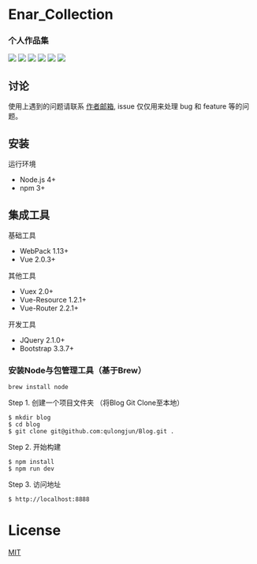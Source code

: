# Enar_Collection
### 个人作品集

![](https://img.shields.io/github/stars/pandao/editor.md.svg) ![](https://img.shields.io/github/forks/pandao/editor.md.svg) ![](https://img.shields.io/github/tag/pandao/editor.md.svg) ![](https://img.shields.io/github/release/pandao/editor.md.svg) ![](https://img.shields.io/github/issues/pandao/editor.md.svg) ![](https://img.shields.io/bower/v/editor.md.svg)


## 讨论
使用上遇到的问题请联系 [作者邮箱](mailto:longjun.qu@cootek.cn), issue 仅仅用来处理 bug 和 feature 等的问题。


## 安装

运行环境
- Node.js 4+
- npm 3+

## 集成工具

基础工具
- WebPack 1.13+
- Vue 2.0.3+

其他工具
- Vuex 2.0+
- Vue-Resource 1.2.1+
- Vue-Router 2.2.1+

开发工具
- JQuery 2.1.0+
- Bootstrap 3.3.7+


### 安装Node与包管理工具（基于Brew）
```shell
brew install node
```

Step 1. 创建一个项目文件夹 （将Blog Git Clone至本地）
```shell
$ mkdir blog
$ cd blog
$ git clone git@github.com:qulongjun/Blog.git .
```

Step 2. 开始构建
```shell
$ npm install
$ npm run dev
```

Step 3. 访问地址
```shell
$ http://localhost:8888
```

# License
[MIT](https://github.com/ElemeFE/cooking/LICENSE)

